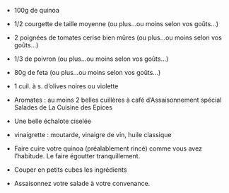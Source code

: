 ---
...
* 100g de quinoa
* 1/2 courgette de taille moyenne (ou plus…ou moins selon vos goûts…)
* 2 poignées de tomates cerise bien mûres (ou plus…ou moins selon vos goûts…)
* 1/3 de poivron (ou plus…ou moins selon vos goûts…)
* 80g de feta (ou plus…ou moins selon vos goûts…)
* 1 cuil. à s. d’olives noires ou violette
* Aromates : au moins 2 belles cuillères à café d’Assaisonnement spécial Salades de La Cuisine des Epices
* Une belle échalote ciselée
* vinaigrette : moutarde, vinaigre de vin, huile classique

* Faire cuire votre quinoa (préalablement rincé) comme vous avez l’habitude. Le faire égoutter tranquillement.
* Couper en petits cubes les ingrédients 
* Assaisonnez votre salade à votre convenance. 